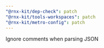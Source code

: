 ```yaml
---
"@rnx-kit/dep-check": patch
"@rnx-kit/tools-workspaces": patch
"@rnx-kit/metro-config": patch
---
```


Ignore comments when parsing JSON
